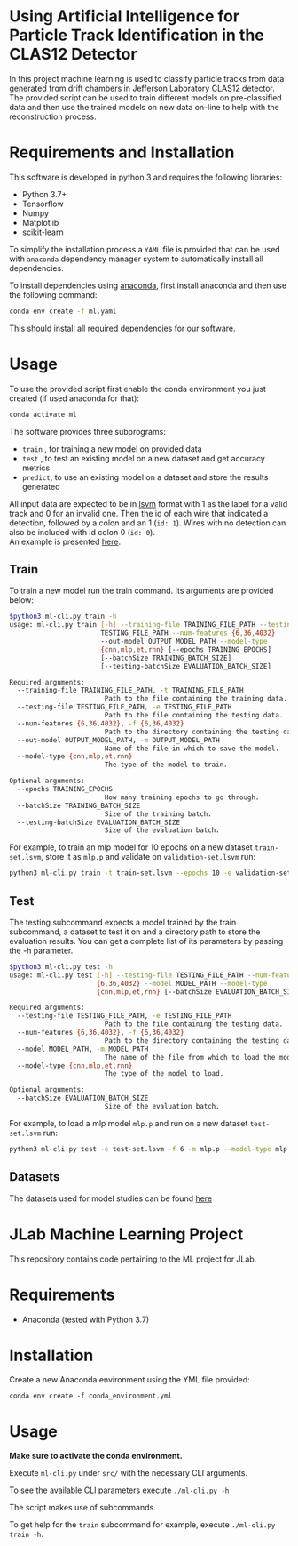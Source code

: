 # Using Artificial Intelligence for Particle Track Identification in the CLAS12 Detector

In this project machine learning is used to classify particle tracks from data generated from drift chambers in Jefferson Laboratory CLAS12 detector. The provided script can be used to train different models on pre-classified data and then use the trained models on new data on-line to help with the reconstruction process.


# Requirements and Installation
This software is developed in python 3 and requires the following libraries:
* Python 3.7+ 
* Tensorflow
* Numpy
* Matplotlib
* scikit-learn

To simplify the installation process a ```YAML``` file is provided that can be used with ```anaconda``` dependency manager system to automatically install all dependencies.

To install dependencies using [anaconda](https://www.anaconda.com/), first install anaconda and then use the following command:
```bash
conda env create -f ml.yaml
```
This should install all required dependencies for our software.

# Usage
To use the provided script first enable the conda environment you just created (if used anaconda for that):
```bash
conda activate ml
```

The software provides three subprograms:
* ```train``` , for training a new model on provided data
* ```test``` , to test an existing model on a new dataset and get accuracy metrics
* ```predict```, to use an existing model on a dataset and store the results generated

All input data are expected to be in [lsvm](https://www.cs.cornell.edu/people/tj/svm_light/) format with 1 as the label for a valid track and 0 for an invalid one. Then the id of each wire that indicated a detection, followed by a colon and an 1 (```id: 1```). Wires with no detection can also be included with id colon 0 (```id: 0```). <br>
An example is presented [here](https://userweb.jlab.org/~gavalian/ML/2021/Denoise/dc_denoise_one_track_1.lsvm).

## Train
To train a new model run the train command. Its arguments are provided below:
```bash
$python3 ml-cli.py train -h
usage: ml-cli.py train [-h] --training-file TRAINING_FILE_PATH --testing-file
                       TESTING_FILE_PATH --num-features {6,36,4032}
                       --out-model OUTPUT_MODEL_PATH --model-type
                       {cnn,mlp,et,rnn} [--epochs TRAINING_EPOCHS]
                       [--batchSize TRAINING_BATCH_SIZE]
                       [--testing-batchSize EVALUATION_BATCH_SIZE]

Required arguments:
  --training-file TRAINING_FILE_PATH, -t TRAINING_FILE_PATH
                        Path to the file containing the training data.
  --testing-file TESTING_FILE_PATH, -e TESTING_FILE_PATH
                        Path to the file containing the testing data.
  --num-features {6,36,4032}, -f {6,36,4032}
                        Path to the directory containing the testing data.
  --out-model OUTPUT_MODEL_PATH, -m OUTPUT_MODEL_PATH
                        Name of the file in which to save the model.
  --model-type {cnn,mlp,et,rnn}
                        The type of the model to train.

Optional arguments:
  --epochs TRAINING_EPOCHS
                        How many training epochs to go through.
  --batchSize TRAINING_BATCH_SIZE
                        Size of the training batch.
  --testing-batchSize EVALUATION_BATCH_SIZE
                        Size of the evaluation batch.
```
For example, to train an mlp model for 10 epochs on a new dataset ```train-set.lsvm```, store it as ```mlp.p``` and validate on ```validation-set.lsvm``` run:
```bash
python3 ml-cli.py train -t train-set.lsvm --epochs 10 -e validation-set.lsvm -m mlp.p --model-type mlp -f 6
```

## Test
The testing subcommand expects a model trained by the train subcommand, a dataset to test it on and a directory path to store the evaluation results. You can get a complete list of its parameters by passing the -h parameter.

```bash
$python3 ml-cli.py test -h
usage: ml-cli.py test [-h] --testing-file TESTING_FILE_PATH --num-features
                      {6,36,4032} --model MODEL_PATH --model-type
                      {cnn,mlp,et,rnn} [--batchSize EVALUATION_BATCH_SIZE]

Required arguments:
  --testing-file TESTING_FILE_PATH, -e TESTING_FILE_PATH
                        Path to the file containing the testing data.
  --num-features {6,36,4032}, -f {6,36,4032}
                        Path to the directory containing the testing data.
  --model MODEL_PATH, -m MODEL_PATH
                        The name of the file from which to load the model.
  --model-type {cnn,mlp,et,rnn}
                        The type of the model to load.

Optional arguments:
  --batchSize EVALUATION_BATCH_SIZE
                        Size of the evaluation batch.
```
For example, to load a mlp model ```mlp.p``` and run on a new dataset ```test-set.lsvm``` run:
```bash
python3 ml-cli.py test -e test-set.lsvm -f 6 -m mlp.p --model-type mlp
```
## Datasets

The datasets used for model studies can be found [here](https://userweb.jlab.org/~gavalian/ML/2021/Classifier/) <br>


# JLab Machine Learning Project
This repository contains code pertaining to the ML project for JLab.

# Requirements
* Anaconda (tested with Python 3.7)

# Installation
Create a new Anaconda environment using the YML file provided:

`conda env create -f conda_environment.yml`

# Usage
**Make sure to activate the conda environment.**

Execute `ml-cli.py` under `src/` with the necessary CLI arguments.

To see the available CLI parameters execute `./ml-cli.py -h`

The script makes use of subcommands. 

To get help for the `train` subcommand for example, execute `./ml-cli.py train -h`.

